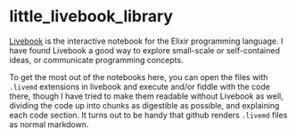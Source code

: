 # little_livebook_library

[Livebook](https://livebook.dev/) is the interactive notebook for the Elixir programming language. 
I have found Livebook a good way to explore small-scale or self-contained ideas, 
or communicate programming concepts.

To get the most out of the notebooks here, you can open the files with `.livemd` extensions in
livebook and execute and/or fiddle with the code there, though I have tried to make them readable
without Livebook as well, dividing the code up into chunks as digestible as possible, and explaining
each code section. It turns out to be handy that github renders `.livemd` files as normal markdown.


